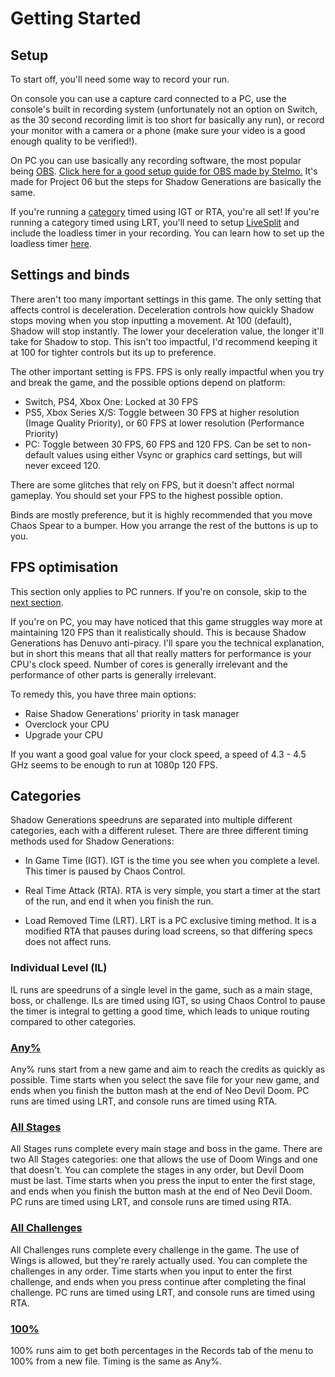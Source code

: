 # Getting Started

## Setup
To start off, you'll need some way to record your run. 

On console you can use a capture card connected to a PC, use the console's built in recording system (unfortunately not an option on Switch, as the 30 second recording limit is too short for basically any run), or record your monitor with a camera or a phone (make sure your video is a good enough quality to be verified!). 

On PC you can use basically any recording software, the most popular being [OBS](https://obsproject.com). [Click here for a good setup guide for OBS made by Stelmo.](https://youtu.be/qQOZOx5U6Qs?t=201) It's made for Project 06 but the steps for Shadow Generations are basically the same.

If you're running a [category](#categories) timed using IGT or RTA, you're all set! If you're running a category timed using LRT, you'll need to setup [LiveSplit](https://livesplit.org) and include the loadless timer in your recording. You can learn how to set up the loadless timer [here](https://www.speedrun.com/Shadow_Generations/guides/btoqj).

## Settings and binds
There aren't too many important settings in this game. The only setting that affects control is deceleration. Deceleration controls how quickly Shadow stops moving when you stop inputting a movement. At 100 (default), Shadow will stop instantly. The lower your deceleration value, the longer it'll take for Shadow to stop. This isn't too impactful, I'd recommend keeping it at 100 for tighter controls but its up to preference.

The other important setting is FPS. FPS is only really impactful when you try and break the game, and the possible options depend on platform:

- Switch, PS4, Xbox One: Locked at 30 FPS
- PS5, Xbox Series X/S: Toggle between 30 FPS at higher resolution (Image Quality Priority), or 60 FPS at lower resolution (Performance Priority) 
- PC: Toggle between 30 FPS, 60 FPS and 120 FPS. Can be set to non-default values using either Vsync or graphics card settings, but will never exceed 120.

There are some glitches that rely on FPS, but it doesn't affect normal gameplay. You should set your FPS to the highest possible option.

Binds are mostly preference, but it is highly recommended that you move Chaos Spear to a bumper. How you arrange the rest of the buttons is up to you.

## FPS optimisation
This section only applies to PC runners. If you're on console, skip to the [next section](#categories).

If you're on PC, you may have noticed that this game struggles way more at maintaining 120 FPS than it realistically should. This is because Shadow Generations has Denuvo anti-piracy. I'll spare you the technical explanation, but in short this means that all that really matters for performance is your CPU's clock speed. Number of cores is generally irrelevant and the performance of other parts is generally irrelevant.

To remedy this, you have three main options:
- Raise Shadow Generations' priority in task manager
- Overclock your CPU
- Upgrade your CPU

If you want a good goal value for your clock speed, a speed of 4.3 - 4.5 GHz seems to be enough to run at 1080p 120 FPS.


## Categories
Shadow Generations speedruns are separated into multiple different categories, each with a different ruleset. 
There are three different timing methods used for Shadow Generations:
- In Game Time (IGT). IGT is the time you see when you complete a level. This timer is paused by Chaos Control.
  
- Real Time Attack (RTA). RTA is very simple, you start a timer at the start of the run, and end it when you finish the run.
  
- Load Removed Time (LRT). LRT is a PC exclusive timing method. It is a modified RTA that pauses during load screens, so that differing specs does not affect runs.

### Individual Level (IL)
IL runs are speedruns of a single level in the game, such as a main stage, boss, or challenge. ILs are timed using IGT, so using Chaos Control to pause the timer is integral to getting a good time, which leads to unique routing compared to other categories.

### [Any%](https://www.speedrun.com/Shadow_Generations?h=any-pc&x=xk973ovd-789v4x0n.1w4dk9oq)
Any% runs start from a new game and aim to reach the credits as quickly as possible. Time starts when you select the save file for your new game, and ends when you finish the button mash at the end of Neo Devil Doom. PC runs are timed using LRT, and console runs are timed using RTA.

### [All Stages](https://www.speedrun.com/Shadow_Generations?h=all-stages-pc-no-wings&x=5dwwyy5d-wl3jw968.le24w55l-wlegp9xn.lx58j921)
All Stages runs complete every main stage and boss in the game. There are two All Stages categories: one that allows the use of Doom Wings and one that doesn't. You can complete the stages in any order, but Devil Doom must be last. Time starts when you press the input to enter the first stage, and ends when you finish the button mash at the end of Neo Devil Doom. PC runs are timed using LRT, and console runs are timed using RTA.

### [All Challenges](https://www.speedrun.com/Shadow_Generations?h=all-challenges-pc&x=wk6l11ok-2lge95o8.139mypd1)
All Challenges runs complete every challenge in the game. The use of Wings is allowed, but they're rarely actually used. You can complete the challenges in any order. Time starts when you input to enter the first challenge, and ends when you press continue after completing the final challenge. PC runs are timed using LRT, and console runs are timed using RTA.

### [100%](https://www.speedrun.com/Shadow_Generations?h=100-pc&x=q25v3wvd-68k1654l.1929wk0q)
100% runs aim to get both percentages in the Records tab of the menu to 100% from a new file. Timing is the same as Any%.
